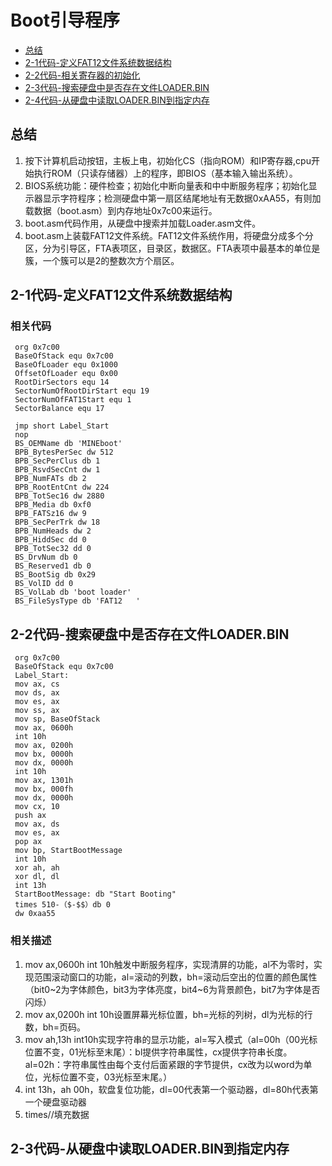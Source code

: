 # Boot引导程序

- [总结](#总结)
- [2-1代码-定义FAT12文件系统数据结构](#2-1代码-定义FAT12文件系统数据结构)
- [2-2代码-相关寄存器的初始化](#2-2代码-相关寄存器的初始化)
- [2-3代码-搜索硬盘中是否存在文件LOADER.BIN](#2-2代码-搜索硬盘中是否存在文件LOADER.BIN)
- [2-4代码-从硬盘中读取LOADER.BIN到指定内存](#2-3代码-从硬盘中读取LOADER.BIN到指定内存)

## 总结

1. 按下计算机启动按钮，主板上电，初始化CS（指向ROM）和IP寄存器,cpu开始执行ROM（只读存储器）上的程序，即BIOS（基本输入输出系统）。
2. BIOS系统功能：硬件检查；初始化中断向量表和中中断服务程序；初始化显示器显示字符程序；检测硬盘中第一扇区结尾地址有无数据0xAA55，有则加载数据（boot.asm）到内存地址0x7c00来运行。
3. boot.asm代码作用，从硬盘中搜索并加载Loader.asm文件。
4. boot.asm上装载FAT12文件系统。FAT12文件系统作用，将硬盘分成多个分区，分为引导区，FTA表项区，目录区，数据区。FTA表项中最基本的单位是簇，一个簇可以是2的整数次方个扇区。

## 2-1代码-定义FAT12文件系统数据结构

### 相关代码

```定义初始地址，Loader文件的段地址和偏移地址，段地址左移四位等于实际基地址，因为实模式下有20根地址总线，而段地址只有16位。
 org 0x7c00
 BaseOfStack equ 0x7c00
 BaseOfLoader equ 0x1000
 OffsetOfLoader equ 0x00
 RootDirSectors equ 14
 SectorNumOfRootDirStart equ 19
 SectorNumOfFAT1Start equ 1
 SectorBalance equ 17
```

```FAT12的数据成员
 jmp short Label_Start
 nop
 BS_OEMName db 'MINEboot'
 BPB_BytesPerSec dw 512
 BPB_SecPerClus db 1
 BPB_RsvdSecCnt dw 1
 BPB_NumFATs db 2
 BPB_RootEntCnt dw 224
 BPB_TotSec16 dw 2880
 BPB_Media db 0xf0
 BPB_FATSz16 dw 9
 BPB_SecPerTrk dw 18
 BPB_NumHeads dw 2
 BPB_HiddSec dd 0
 BPB_TotSec32 dd 0
 BS_DrvNum db 0
 BS_Reserved1 db 0
 BS_BootSig db 0x29
 BS_VolID dd 0
 BS_VolLab db 'boot loader'
 BS_FileSysType db 'FAT12   '
```

## 2-2代码-搜索硬盘中是否存在文件LOADER.BIN

```init
 org 0x7c00
 BaseOfStack equ 0x7c00
 Label_Start:
 mov ax, cs
 mov ds, ax
 mov es, ax
 mov ss, ax
 mov sp, BaseOfStack
 mov ax, 0600h
 int 10h
 mov ax, 0200h
 mov bx, 0000h
 mov dx, 0000h
 int 10h
 mov ax, 1301h
 mov bx, 000fh
 mov dx, 0000h
 mov cx, 10
 push ax
 mov ax, ds
 mov es, ax
 pop ax
 mov bp, StartBootMessage
 int 10h
 xor ah, ah
 xor dl, dl
 int 13h
 StartBootMessage: db "Start Booting"
 times 510-（$-$$）db 0
 dw 0xaa55
```

### 相关描述

1. mov ax,0600h int 10h触发中断服务程序，实现清屏的功能，al不为零时，实现范围滚动窗口的功能，al=滚动的列数，bh=滚动后空出的位置的颜色属性（bit0~2为字体颜色，bit3为字体亮度，bit4~6为背景颜色，bit7为字体是否闪烁）
2. mov ax,0200h int 10h设置屏幕光标位置，bh=光标的列树，dl为光标的行数，bh=页码。
3. mov ah,13h int10h实现字符串的显示功能，al=写入模式（al=00h（00光标位置不变，01光标至末尾）：bl提供字符串属性，cx提供字符串长度。al=02h：字符串属性由每个支付后面紧跟的字节提供，cx改为以word为单位，光标位置不变，03光标至末尾。）
4. int 13h，ah 00h，软盘复位功能，dl=00代表第一个驱动器，dl=80h代表第一个硬盘驱动器
5. times//填充数据

## 2-3代码-从硬盘中读取LOADER.BIN到指定内存
